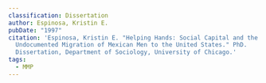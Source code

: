 ```yaml
---
classification: Dissertation
author: Espinosa, Kristin E.
pubDate: "1997"
citation: 'Espinosa, Kristin E. "Helping Hands: Social Capital and the
  Undocumented Migration of Mexican Men to the United States." PhD.
  Dissertation, Department of Sociology, University of Chicago.'
tags:
  - MMP
---
```

